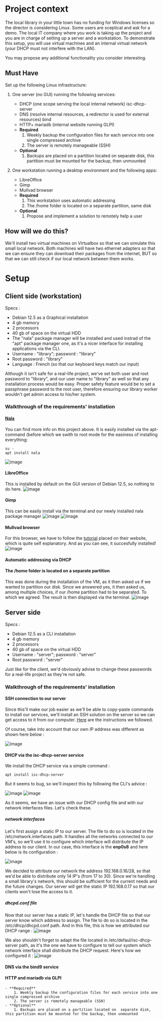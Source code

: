 # Project context 
The local library in your little town has no funding for Windows licenses so the director is considering Linux. Some users are sceptical and ask for a demo. The local IT company where you work is taking up the project and you are in charge of setting up a server and a workstation.
To demonstrate this setup, you will use virtual machines and an internal virtual network (your DHCP must not interfere with the LAN).

You may propose any additional functionality you consider interesting.

## Must Have

Set up the following Linux infrastructure:

1. One server (no GUI) running the following services:
    - DHCP (one scope serving the local internal network)  isc-dhcp-server
    - DNS (resolve internal resources, a redirector is used for external resources) bind
    - HTTP+ mariadb (internal website running GLPI)
    - **Required**
        1. Weekly backup the configuration files for each service into one single compressed archive
        2. The server is remotely manageable (SSH)
    - **Optional**
        1. Backups are placed on a partition located on  separate disk, this partition must be mounted for the backup, then unmounted

2. One workstation running a desktop environment and the following apps:
    - LibreOffice
    - Gimp
    - Mullvad browser
    - **Required** 
        1. This workstation uses automatic addressing
        2. The /home folder is located on a separate partition, same disk 
    - **Optional**
        1. Propose and implement a solution to remotely help a user

## How will we do this?

We'll install two virtual machines on Virtualbox so that we can simulate this small local network. Both machines will have two ethernet adapters so that we can ensure they can download their packages from the internet, BUT so that we can still check if our local network between them works.

# Setup
## Client side (workstation)

Specs : 
- Debian 12.5 as a Graphical installation
- 4 gb memory
- 2 processors
- 40 gb of space on the virtual HDD
- The "nala" package manager will be installed and used instrad of the "apt" package manager one, as it's a nicer interface for installing applications via the CLI.
- Username : "library"; password : "library"
- Root password : "library"
- Language : French (so that our keyboard keys match our input)

Although it isn't safe for a real-life project, we've set both user and root password to "library", and our user name to "library" as well so that any installation process would be easy. Proper safety feature would be to set a passphrase password to the root user, therefore ensuring our library worker wouldn't get admin access to his/her system.

### Walkthrough of the requirements' installation
#### [Nala](https://gitlab.com/volian/nala)
You can find more info on this project above.
It is easily installed via the apt-command (before which we swith to root mode for the easiness of installing everything:
```
su -
apt install nala
```
![image](https://github.com/The-Bear50/Personal_Projects/assets/85135970/d358d36a-3831-4d8c-a9fa-9baa09d85d09)
#### LibreOffice
This is installed by default on the GUI version of Debian 12.5, so nothing to do here.
![image](https://github.com/The-Bear50/Personal_Projects/assets/85135970/7dabad6f-58e6-427e-8300-8b2f4923d17c)
#### Gimp
This can be easily install via the terminal and our newly installed nala package manager
![image](https://github.com/The-Bear50/Personal_Projects/assets/85135970/e9433d3a-09d3-42e5-bae3-2bc1ddbf3a7a)
![image](https://github.com/The-Bear50/Personal_Projects/assets/85135970/643df95e-87c8-47b1-b898-fda8b9668a83)
#### Mullvad browser
For this browser, we have to follow the [tutorial](https://mullvad.net/fr/help/install-mullvad-browser) placed on their website, which is quite self explanatory.
And as you can see, it succesfully installed!
![image](https://github.com/The-Bear50/Personal_Projects/assets/85135970/ea74fa9e-ac16-448c-b1c9-b300db930aa5)
#### Automatic addressing via DHCP

#### The /home folder is located on a separate partition 
This was done during the installation of the VM, as it then asked us if we wanted to partition our disk. Since we answered yes, it then asked us, among multiple choices, if our /home partition had to be separated. To which we agreed.
The result is then displayed via the terminal.
![image](https://github.com/The-Bear50/Personal_Projects/assets/85135970/a3a0bbd8-46f2-48a3-81d1-8625c1dcf5de)








## Server side

Specs : 
- Debian 12.5 as a CLI installation
- 4 gb memory
- 2 processors
- 40 gb of space on the virtual HDD
- Username : "server"; password : "server"
- Root password : "server"

Just like for the client, we'd obviously advise to change these passwords for a real-life project as they're not safe.

### Walkthrough of the requirements' installation
#### SSH connection to our server
Since this'll make our job easier as we'll be able to copy-paste commands to install our services, we'll install an SSH solution on the server so we can get access to it from our computer.
[Here](https://phoenixnap.com/kb/how-to-enable-ssh-on-debian) are the instructions we followed.

Of course, take into account that our own IP address was different as shown here below :

![image](https://github.com/The-Bear50/Personal_Projects/assets/85135970/49fc82a2-7e48-4cca-ad8f-7c999de746f0)

#### DHCP via the isc-dhcp-server service
We install the DHCP service via a simple command :
```
apt install isc-dhcp-server
```
But it seems to bug, so we'll inspect this by following the CLI's advice :

![image](https://github.com/The-Bear50/Personal_Projects/assets/85135970/934cd774-78f1-4b1b-811a-4cbb2ca1ca5d)
![image](https://github.com/The-Bear50/Personal_Projects/assets/85135970/fd8b9808-9702-44b7-bcfa-56e8d02d3a2f)

As it seems, we have an issue with our DHCP config file and with our network interfaces files. Let's check these.
##### network interfaces
Let's first assign a static IP to our server.
The file to do so is located in the /etc/network.interfaces path. It handles all the networks connected to our VM's, so we'll use it to configure which interface will distribute the IP address to our client.
In our case, this interface is the **enp0s8** and here below is its configuration :

![image](https://github.com/The-Bear50/Personal_Projects/assets/85135970/5d2cf87c-0969-4486-b254-65cc8c156a0f)

We decided to attribute our network the address 192.168.0.16/28, so that we'd be able to distribute only 14 IP's (from 17 to 30). Since we're handling a small library's network, this should be sufficient for the current needs and the future changes.
Our server will get the static IP 192.168.0.17 so that our clients won't lose the access to it.
##### dhcpd.conf file
Now that our server has a static IP, let's handle the DHCP file so that our server know which address to assign.
The file to do so is located in the /etc/dhcp/dhcpd.conf path.
And in this file, this is how we attributed our DHCP range :
![image](https://github.com/The-Bear50/Personal_Projects/assets/85135970/094b7426-f770-4544-a261-d4a5b5d9fce9)

We also shouldn't forget to adapt the file located in /etc/defaul/isc-dhcp-server path, as it's the one we have to configure to tell our system which network interface shall distribute the DHCP request.
Here's how we configured it :
![image](https://github.com/The-Bear50/Personal_Projects/assets/85135970/0a5e930b-c96c-4f26-ba07-ff787ba389b7)




#### DNS via the bind9 service
#### HTTP and mariadb via GLPI
    - **Required**
        1. Weekly backup the configuration files for each service into one single compressed archive
        2. The server is remotely manageable (SSH)
    - **Optional**
        1. Backups are placed on a partition located on  separate disk, this partition must be mounted for the backup, then unmounted
